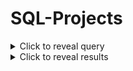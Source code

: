 # SQL-Projects
<details>
  <summary>Click to reveal query</summary>
  
  SELECT 
  initcap(t1.sub_region) AS sub_region,
  count(*) AS city_count
FROM
  cleaned_data.countries AS t1
JOIN 
  cleaned_data.cities AS t2
ON
  t1.country_code_2 = t2.country_code_2
GROUP BY
  t1.sub_region
ORDER BY 
  t1.sub_region;.
</details>








<details>
  <summary>Click to reveal results</summary>
  
  <details>
  <summary>Click to reveal SQL query</summary>
  
  ```sql
  SELECT 
    initcap(t1.sub_region) AS sub_region,
    count(*) AS city_count
  FROM
    cleaned_data.countries AS t1
  JOIN 
    cleaned_data.cities AS t2
  ON
    t1.country_code_2 = t2.country_code_2
  GROUP BY
    t1.sub_region
  ORDER BY 
    t1.sub_region;

</details>
